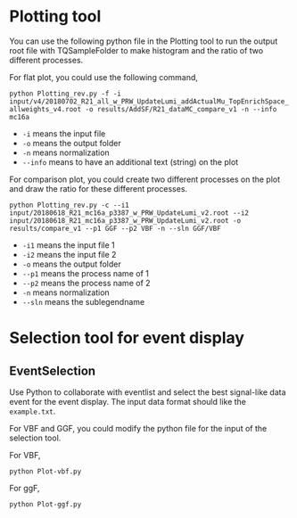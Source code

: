 # Plotting tool

You can use the following python file in the Plotting tool to run the output root file with TQSampleFolder to make histogram and the ratio of two different processes. 


For flat plot, you could use the following command,

`
python Plotting_rev.py -f -i input/v4/20180702_R21_all_w_PRW_UpdateLumi_addActualMu_TopEnrichSpace_allweights_v4.root -o results/AddSF/R21_dataMC_compare_v1 -n --info mc16a 
`
* `-i` means the input file
* `-o` means the output folder
* `-n` means normalization
* `--info` means to have an additional text (string) on the plot 


For comparison plot, you could create two different processes on the plot and draw the ratio for these different processes.

`python Plotting_rev.py -c --i1 input/20180618_R21_mc16a_p3387_w_PRW_UpdateLumi_v2.root --i2 input/20180618_R21_mc16a_p3387_w_PRW_UpdateLumi_v2.root -o results/compare_v1 --p1 GGF --p2 VBF -n --sln GGF/VBF 
`

* `-i1` means the input file 1
* `-i2` means the input file 2
* `-o` means the output folder
* `--p1` means the process name of 1
* `--p2` means the process name of 2
* `-n` means normalization
* `--sln` means the sublegendname 



# Selection tool for event display

## EventSelection
Use Python to collaborate with eventlist and select the best signal-like data event for the event display. The input data format should like the `example.txt`.

For VBF and GGF, you could modify the python file for the input of the selection tool.

For VBF, 

`python Plot-vbf.py`

For ggF, 

`python Plot-ggf.py`
